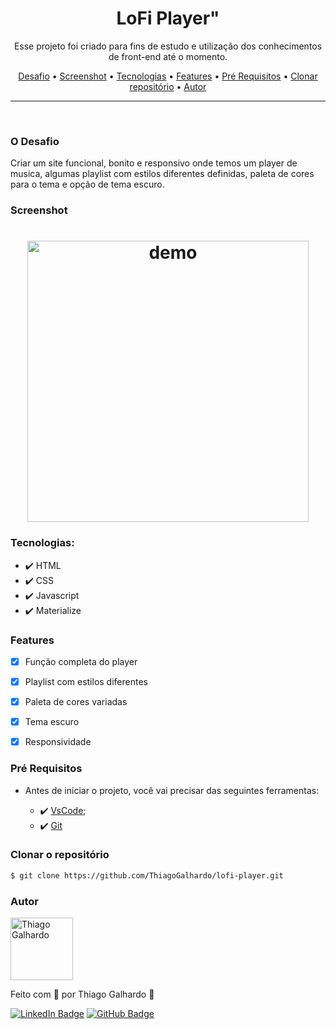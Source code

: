 <h1 align="center">LoFi Player"</h1>

<p align="center">Esse projeto foi criado para fins de estudo e utilização dos conhecimentos de front-end até o momento.
<p align="center">
 <a href="#desafio">Desafio</a> •
 <a href="#screenshot">Screenshot</a> •
 <a href="#tecnologias">Tecnologias</a> •
 <a href="#features">Features</a> •
 <a href="#pré-requisitos">Pré Requisitos</a> •
 <a href="#clonar-o-repositório">Clonar repositório</a> •
 <a href="#autor">Autor</a>
</p>

---

<br>

### O Desafio

Criar um site funcional, bonito e responsivo onde temos um player de musica, algumas playlist com estilos diferentes definidas, paleta de cores para o tema e opção de tema escuro.

### Screenshot

<h1 align="center">
<img alt="demo" title="Screenshot" src="screenshot.gif" height="450" />
</h1>

### Tecnologias:

- ✔️ HTML
- ✔️ CSS
- ✔️ Javascript
- ✔️ Materialize

### Features

- [x] Função completa do player
- [x] Playlist com estilos diferentes
- [x] Paleta de cores variadas
- [x] Tema escuro
- [x] Responsividade


### Pré Requisitos

- Antes de iniciar o projeto, você vai precisar das seguintes ferramentas: 

    - ✔️ [VsCode](https://code.visualstudio.com/download);
    - ✔️ [Git](https://git-scm.com/)

### Clonar o repositório
```bash
$ git clone https://github.com/ThiagoGalhardo/lofi-player.git 

```

### Autor

<img alt="Thiago Galhardo" title="Thiago Galhardo" src="https://avatars.githubusercontent.com/u/70352885?v=4" height="100" width="100" />

Feito com 💜 por Thiago Galhardo 👋

[![LinkedIn Badge](https://img.shields.io/badge/-Thiago_Galhardo-blue?style=flat-square&logo=Linkedin&logoColor=white&link=https://www.linkedin.com/in/thgalhardo/)](https://www.linkedin.com/in/thgalhardo/)
[![GitHub Badge](https://img.shields.io/badge/-Thiago_Galhardo-gray?style=flat-square&logo=GitHub&logoColor=white&link=https://github.com/ThiagoGalhardo/)](https://github.com/thiagogalhardo/)

